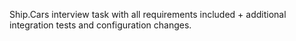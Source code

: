 Ship.Cars interview task with all requirements included + additional integration tests and configuration changes.
